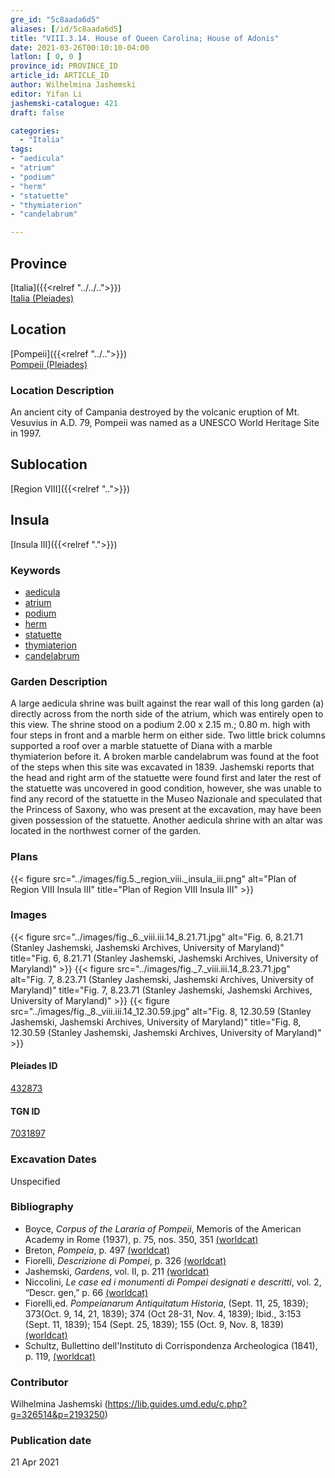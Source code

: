 ```yaml
---
gre_id: "5c8aada6d5"
aliases: [/id/5c8aada6d5]
title: "VIII.3.14. House of Queen Carolina; House of Adonis"
date: 2021-03-26T00:10:10-04:00
latlon: [ 0, 0 ]
province_id: PROVINCE_ID
article_id: ARTICLE_ID
author: Wilhelmina Jashemski
editor: Yifan Li
jashemski-catalogue: 421
draft: false

categories:
  - "Italia"
tags:
- "aedicula"
- "atrium"
- "podium"
- "herm"
- "statuette"
- "thymiaterion"
- "candelabrum"

---
```


## Province
[Italia]({{<relref "../../..">}}) \
[Italia (Pleiades)](https://pleiades.stoa.org/places/1052)

## Location
[Pompeii]({{<relref "../..">}}) \
[Pompeii (Pleiades)](https://pleiades.stoa.org/places/433032)

### Location Description
An ancient city of Campania destroyed by the volcanic eruption of Mt. Vesuvius in A.D. 79, Pompeii was named as a UNESCO World Heritage Site in 1997.

## Sublocation
[Region VIII]({{<relref "..">}})

## Insula
[Insula III]({{<relref ".">}})

### Keywords
 - [aedicula](http://vocab.getty.edu/page/aat/300002574)
 - [atrium](http://vocab.getty.edu/page/aat/300004097)
 - [podium](http://vocab.getty.edu/page/aat/300000976)
 - [herm](http://vocab.getty.edu/page/aat/300047170)
 - [statuette](http://vocab.getty.edu/page/aat/300312262)
 - [thymiaterion](http://vocab.getty.edu/page/aat/300265006)
 - [candelabrum](http://vocab.getty.edu/page/aat/300265618)

### Garden Description
A large aedicula shrine was built against the rear wall of this long garden (a) directly across from the north side of the atrium, which was entirely open to this view. The shrine stood on a podium 2.00 x 2.15 m.; 0.80 m. high with four steps in front and a marble herm on either side. Two little brick columns supported a roof over a marble statuette of Diana with a marble thymiaterion before it. A broken marble candelabrum was found at the foot of the steps when this site was excavated in 1839. Jashemski reports that the head and right arm of the statuette were found first and later the rest of the statuette was uncovered in good condition, however, she was unable to find any record of the statuette in the Museo Nazionale and speculated that the Princess of Saxony, who was present at the excavation, may have been given possession of the statuette. Another aedicula shrine with an altar was located in the northwest corner of the garden.

### Plans
{{< figure src="../images/fig.5._region_viii._insula_iii.png" alt="Plan of Region VIII Insula III" title="Plan of Region VIII Insula III" >}}

### Images
{{< figure src="../images/fig._6._viii.iii.14_8.21.71.jpg" alt="Fig. 6, 8.21.71 (Stanley Jashemski, Jashemski Archives, University of Maryland)" title="Fig. 6, 8.21.71 (Stanley Jashemski, Jashemski Archives, University of Maryland)" >}}
{{< figure src="../images/fig._7._viii.iii.14_8.23.71.jpg" alt="Fig. 7, 8.23.71 (Stanley Jashemski, Jashemski Archives, University of Maryland)" title="Fig. 7, 8.23.71 (Stanley Jashemski, Jashemski Archives, University of Maryland)" >}}
{{< figure src="../images/fig._8._viii.iii.14_12.30.59.jpg" alt="Fig. 8, 12.30.59 (Stanley Jashemski, Jashemski Archives, University of Maryland)" title="Fig. 8, 12.30.59 (Stanley Jashemski, Jashemski Archives, University of Maryland)" >}}

#### Pleiades ID
[432873](https://pleiades.stoa.org/places/538911200)

#### TGN ID
[7031897](http://vocab.getty.edu/page/tgn/2053030)

###  Excavation Dates
Unspecified


### Bibliography
* Boyce, *Corpus of the Lararia of Pompeii*, Memoris of the American Academy in Rome (1937), p. 75, nos. 350, 351 [(worldcat)](http://www.worldcat.org/oclc/1131425884)
* Breton, *Pompeia*, p. 497 [(worldcat)](http://www.worldcat.org/oclc/894211341)
* Fiorelli, *Descrizione di Pompei*, p. 326 [(worldcat)](http://www.worldcat.org/oclc/252039996)
* Jashemski, *Gardens*, vol. II, p. 211 [(worldcat)](http://www.worldcat.org/oclc/1113367431)
* Niccolini, *Le case ed i monumenti di Pompei designati e descritti*, vol. 2, “Descr. gen,” p. 66 [(worldcat)](http://www.worldcat.org/oclc/906755593)
* Fiorelli,ed. *Pompeianarum Antiquitatum Historia*, (Sept. 11, 25, 1839); 373(Oct. 9, 14, 21, 1839); 374 (Oct 28-31, Nov. 4, 1839); Ibid., 3:153 (Sept. 11, 1839); 154 (Sept. 25, 1839); 155 (Oct. 9, Nov. 8, 1839) [(worldcat)](http://www.worldcat.org/oclc/714988573)
* Schultz, Bullettino dell'Instituto di Corrispondenza Archeologica (1841), p. 119, [(worldcat)](http://www.worldcat.org/oclc/646515522)


### Contributor
Wilhelmina Jashemski (https://lib.guides.umd.edu/c.php?g=326514&p=2193250)

### Publication date

21 Apr 2021
